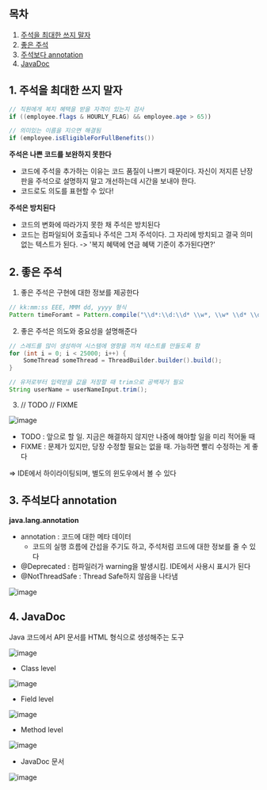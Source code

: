 ## 목차
1. [주석을 최대한 쓰지 말자](#1-주석을-최대한-쓰지-말자)
2. [좋은 주석](#2-좋은-주석)
3. [주석보다 annotation](#3-주석보다-annotation)
4. [JavaDoc](#4-JavaDoc)


## 1. 주석을 최대한 쓰지 말자

```java
// 직원에게 복지 혜택을 받을 자격이 있는지 검사
if ((employee.flags & HOURLY_FLAG) && employee.age > 65))

// 의미있는 이름을 지으면 해결됨
if (employee.isEligibleForFullBenefits())
```

**주석은 나쁜 코드를 보완하지 못한다**
* 코드에 주석을 추가하는 이유는 코드 품질이 나쁘기 때문이다. 자신이 저지른 난장판을 주석으로 설명하지 말고 개선하는데 시간을 보내야 한다.
* 코드로도 의도를 표현할 수 있다!

**주석은 방치된다**
* 코드의 변화에 따라가지 못한 채 주석은 방치된다
* 코드는 컴파일되어 호출되나 주석은 그저 주석이다. 그 자리에 방치되고 결국 의미없는 텍스트가 된다. 
-> '복지 혜택에 연금 혜택 기준이 추가된다면?'

## 2. 좋은 주석

1. 좋은 주석은 구현에 대한 정보를 제공한다
```java
// kk:mm:ss EEE, MMM dd, yyyy 형식
Pattern timeForamt = Pattern.compile("\\d*:\\d:\\d* \\w*, \\w* \\d* \\d*");
```

2. 좋은 주석은 의도와 중요성을 설명해준다
```java
// 스레드를 많이 생성하여 시스템에 영향을 끼쳐 테스트를 만들도록 함
for (int i = 0; i < 25000; i++) {
    SomeThread someThread = ThreadBuilder.builder().build();
}
```

```java
// 유저로부터 입력받을 값을 저장할 때 trim으로 공백제거 필요
String userName = userNameInput.trim();
```

3. // TODO // FIXME


![image](https://user-images.githubusercontent.com/110509654/215362230-6b9dee1c-ce23-4adc-bd84-45f90050513d.png)


* TODO : 앞으로 할 일. 지금은 해결하지 않지만 나중에 해야할 일을 미리 적어둘 때
* FIXME : 문제가 있지만, 당장 수정할 필요는 없을 때. 가능하면 빨리 수정하는 게 좋다

=> IDE에서 하이라이팅되며, 별도의 윈도우에서 볼 수 있다

## 3. 주석보다 annotation

**java.lang.annotation**
* annotation : 코드에 대한 메타 데이터
  * 코드의 실행 흐름에 간섭을 주기도 하고, 주석처럼 코드에 대한 정보를 줄 수 있다
* @Deprecated : 컴파일러가 warning을 발생시킴. IDE에서 사용시 표시가 된다
* @NotThreadSafe : Thread Safe하지 않음을 나타냄 

![image](https://user-images.githubusercontent.com/110509654/215362472-cc264865-bc5b-44e6-9367-9f9322b89c34.png)


## 4. JavaDoc

Java 코드에서 API 문서를 HTML 형식으로 생성해주는 도구

![image](https://user-images.githubusercontent.com/110509654/215362505-cbf7e3c8-4390-4c92-a720-bf023cced7d6.png)

* Class level

![image](https://user-images.githubusercontent.com/110509654/215362525-048d2464-388b-4196-83e1-73d9116803c9.png)

* Field level

![image](https://user-images.githubusercontent.com/110509654/215362539-c4d3aedb-e5ac-49f6-a359-77e07bb4d461.png)


* Method level

![image](https://user-images.githubusercontent.com/110509654/215362553-f994f28d-183c-45f6-8527-d064c7a7b8d3.png)

* JavaDoc 문서

![image](https://user-images.githubusercontent.com/110509654/215362571-0faa3d7b-ad50-47b5-96b8-47b1c69ca018.png)





